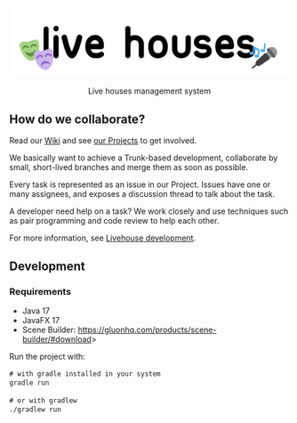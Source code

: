 <!-- markdownlint-disable MD033 MD041 -->
<p align="center">
    <img src="./assets/logo.png" width="500">
    <p align="center">
        Live houses management system
    </p>
</p>

## How do we collaborate?

Read our [Wiki](https://github.com/live-houses/live-houses/wiki) and see
[our Projects](https://github.com/live-houses/live-houses/projects?query=is%3Aopen) to get involved.

We basically want to achieve a Trunk-based development, collaborate by small, short-lived branches
and merge them as soon as possible.

Every task is represented as an issue in our Project. Issues have one or many assignees, and exposes
a discussion thread to talk about the task.

A developer need help on a task? We work closely and use techniques such as pair programming and
code review to help each other.

For more information, see [Livehouse development](https://github.com/live-houses/live-houses/issues/3).

## Development

### Requirements

- Java 17
- JavaFX 17
- Scene Builder: <https://gluonhq.com/products/scene-builder/#download>>

Run the project with:

```console
# with gradle installed in your system
gradle run

# or with gradlew
./gradlew run
```
